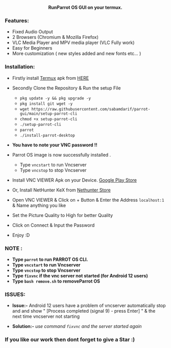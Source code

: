 
<p align="center"><b>RunParrot OS GUI on your termux.</b></p>

### Features:

- Fixed Audio Output
- 2 Browsers (Chromium & Mozilla Firefox)
- VLC Media Player and MPV media player (VLC Fully work)
- Easy for Beginners
- More customization ( new styles added and new fonts etc... )

### Installation:

- Firstly install [Termux](https://termux.com) apk from [HERE](https://f-droid.org/repo/com.termux_118.apk)
- Secondly Clone the Repository & Run the setup File

  - `pkg update -y && pkg upgrade -y`
  - `pkg install git wget -y`
  - `wget https://raw.githubusercontent.com/sabamdarif/parrot-gui/main/setup-parrot-cli`
  - `chmod +x setup-parrot-cli`
  - `./setup-parrot-cli`
  - `parrot`
  - `./install-parrot-desktop`

- **You have to note your VNC password !!**

- Parrot OS image is now successfully installed .

  - Type `vncstart` to run Vncserver
  - Type `vncstop` to stop Vncserver

- Install VNC VIEWER Apk on your Device. [Google Play Store](https://play.google.com/store/apps/details?id=com.realvnc.viewer.android&hl=en)
- Or, Install NetHunter KeX from [ Nethunter Store ](https://store.nethunter.com/en/packages/com.offsec.nethunter.kex/)

- Open VNC VIEWER & Click on + Button & Enter the Address `localhost:1` & Name anything you like
- Set the Picture Quality to High for better Quality
- Click on Connect & Input the Password 
- Enjoy :D

### NOTE :

- **Type `parrot` to run PARROT OS CLI.**
- **Type `vncstart` to run Vncserver**
- **Type `vncstop` to stop Vncserver**
- **Type `fixvnc` if the vnc server not started (for Android 12 users)**
- **Type `bash remove.sh` to removeParrot OS**

### ISSUES:
- **Issue:-** Android 12 users have a problem of vncserver automatically stop and and show " [Process completed (signal 9) - press Enter] " &  the next time vncserver not starting

- **Solution:-** *use command `fixvnc` and the server started again*

### If you like our work then dont forget to give a Star :)

